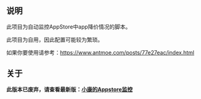 ## 说明

此项目为自动监控AppStore中app降价情况的脚本。

此项目为自用，因此配置可能较为繁琐。

如果你要使用请参考：https://www.antmoe.com/posts/77e27eac/index.html

## 关于
**此版本已废弃，请查看最新版：[小康的Appstore监控](https://appstore.xiaokang.me/#/)**
